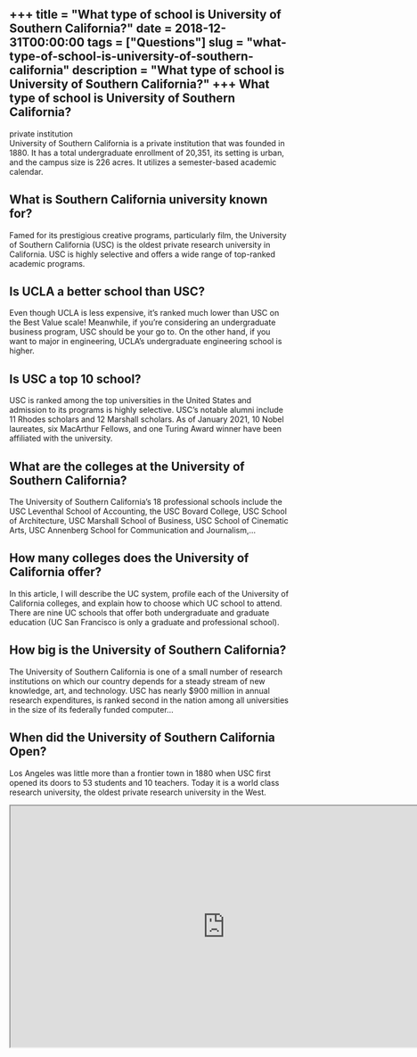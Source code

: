 +++
title = "What type of school is University of Southern California?"
date = 2018-12-31T00:00:00
tags = ["Questions"]
slug = "what-type-of-school-is-university-of-southern-california"
description = "What type of school is University of Southern California?"
+++
What type of school is University of Southern California?
---------------------------------------------------------

private institution  
University of Southern California is a private institution that was founded in 1880. It has a total undergraduate enrollment of 20,351, its setting is urban, and the campus size is 226 acres. It utilizes a semester-based academic calendar.

What is Southern California university known for?
-------------------------------------------------

Famed for its prestigious creative programs, particularly film, the University of Southern California (USC) is the oldest private research university in California. USC is highly selective and offers a wide range of top-ranked academic programs.

Is UCLA a better school than USC?
---------------------------------

Even though UCLA is less expensive, it’s ranked much lower than USC on the Best Value scale! Meanwhile, if you’re considering an undergraduate business program, USC should be your go to. On the other hand, if you want to major in engineering, UCLA’s undergraduate engineering school is higher.

Is USC a top 10 school?
-----------------------

USC is ranked among the top universities in the United States and admission to its programs is highly selective. USC’s notable alumni include 11 Rhodes scholars and 12 Marshall scholars. As of January 2021, 10 Nobel laureates, six MacArthur Fellows, and one Turing Award winner have been affiliated with the university.

What are the colleges at the University of Southern California?
---------------------------------------------------------------

The University of Southern California’s 18 professional schools include the USC Leventhal School of Accounting, the USC Bovard College, USC School of Architecture, USC Marshall School of Business, USC School of Cinematic Arts, USC Annenberg School for Communication and Journalism,…

How many colleges does the University of California offer?
----------------------------------------------------------

In this article, I will describe the UC system, profile each of the University of California colleges, and explain how to choose which UC school to attend. There are nine UC schools that offer both undergraduate and graduate education (UC San Francisco is only a graduate and professional school).

How big is the University of Southern California?
-------------------------------------------------

The University of Southern California is one of a small number of research institutions on which our country depends for a steady stream of new knowledge, art, and technology. USC has nearly $900 million in annual research expenditures, is ranked second in the nation among all universities in the size of its federally funded computer…

When did the University of Southern California Open?
----------------------------------------------------

Los Angeles was little more than a frontier town in 1880 when USC first opened its doors to 53 students and 10 teachers. Today it is a world class research university, the oldest private research university in the West.

<iframe allow="accelerometer; autoplay; clipboard-write; encrypted-media; gyroscope; picture-in-picture" allowfullscreen="" class="__youtube_prefs__  epyt-is-override  no-lazyload" data-no-lazy="1" data-origheight="433" data-origwidth="770" data-skipgform_ajax_framebjll="" height="433" id="_ytid_19781" loading="lazy" src="https://www.youtube.com/embed/IcgMvaC1w1s?enablejsapi=1&autoplay=0&cc_load_policy=0&cc_lang_pref=&iv_load_policy=1&loop=0&modestbranding=0&rel=1&fs=1&playsinline=0&autohide=2&theme=dark&color=red&controls=1&" title="YouTube player" width="770"></iframe>